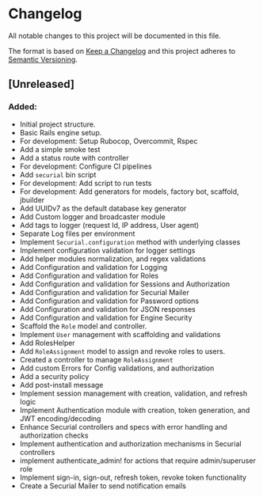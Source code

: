 # Changelog

All notable changes to this project will be documented in this file.

The format is based on [Keep a Changelog](https://keepachangelog.com/en/1.1.0/)
and this project adheres to [Semantic Versioning](https://semver.org/spec/v2.0.0.html).

## [Unreleased]

### Added:

- Initial project structure.
- Basic Rails engine setup.
- For development: Setup Rubocop, Overcommit, Rspec
- Add a simple smoke test
- Add a status route with controller
- For development: Configure CI pipelines
- Add `securial` bin script
- For development: Add script to run tests
- For development: Add generators for models, factory bot, scaffold, jbuilder
- Add UUIDv7 as the default database key generator
- Add Custom logger and broadcaster module
- Add tags to logger (request Id, IP address, User agent)
- Separate Log files per environment
- Implement `Securial.configuration` method with underlying classes
- Implement configuration validation for logger settings
- Add helper modules normalization, and regex validations
- Add Configuration and validation for Logging
- Add Configuration and validation for Roles
- Add Configuration and validation for Sessions and Authorization
- Add Configuration and validation for Securial Mailer
- Add Configuration and validation for Password options
- Add Configuration and validation for JSON responses
- Add Configuration and validation for Engine Security
- Scaffold the `Role` model and controller.
- Implement `User` management with scaffolding and validations
- Add RolesHelper
- Add `RoleAssignment` model to assign and revoke roles to users.
- Created a controller to manage `RoleAssignment`
- Add custom Errors for Config validations, and authorization
- Add a security policy
- Add post-install message
- Implement session management with creation, validation, and refresh logic
- Implement Authentication module with creation, token generation, and JWT encoding/decoding
- Enhance Securial controllers and specs with error handling and authorization checks
- Implement authentication and authorization mechanisms in Securial controllers
- implement authenticate_admin! for actions that require admin/superuser role
- Implement sign-in, sign-out, refresh token, revoke token functionality
- Create a Securial Mailer to send notification emails
